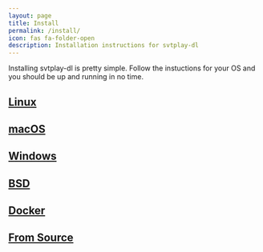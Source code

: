 ```yaml
---
layout: page
title: Install
permalink: /install/
icon: fas fa-folder-open
description: Installation instructions for svtplay-dl
---
```


<p class="lead">Installing svtplay-dl is pretty simple. Follow the instuctions for your OS and you should be up and running in no time.</p>

<div class="list-group">
<a href="/install/linux/" class="list-group-item list-group-item-action flex-column align-items-start">
    <div class="d-flex justify-content-between">
      <h2 class="mb-1">Linux <i class="fab fa-linux"></i></h2>
    </div>
</a>
<a href="/install/macos/" class="list-group-item list-group-item-action flex-column align-items-start">
    <div class="d-flex justify-content-between">
      <h2 class="mb-1">macOS <i class="fab fa-apple"></i></h2>
    </div>
</a>
<a href="/install/windows/" class="list-group-item list-group-item-action flex-column align-items-start">
    <div class="d-flex justify-content-between">
      <h2 class="mb-1">Windows <i class="fab fa-windows"></i></h2>
    </div>
</a>
<a href="/install/bsd/" class="list-group-item list-group-item-action flex-column align-items-start">
    <div class="d-flex justify-content-between">
      <h2 class="mb-1">BSD <i class="fab fa-freebsd"></i></h2>
    </div>
</a>
<a href="/install/docker/" class="list-group-item list-group-item-action flex-column align-items-start">
    <div class="d-flex justify-content-between">
      <h2 class="mb-1">Docker <i class="fab fa-docker"></i></h2>
    </div>
</a>
<a href="/install/source" class="list-group-item list-group-item-action flex-column align-items-start">
    <div class="d-flex justify-content-between">
      <h2 class="mb-1">From Source <i class="fab fa-github"></i></h2>
    </div>
</a>
</div>
